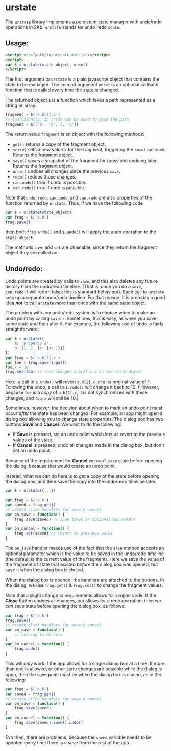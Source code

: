# urstate

The ```urstate``` library implements a persistent state manager with undo/redo operations in 2Kb. ```urstate``` stands for ```u```ndo ```r```edo ```state```.

## Usage:
```html
<script src="path/to/urstate.min.js"></script>
<script>
var $ = urstate(state_object, onset)
</script>
```
The first argument to ```urstate``` is a plain javascript object that contains the state to be managed. The second argument ```onset``` is an optional callback function that is called every time the state is changed.

The returned object ```$``` is a function which takes a path represented as a string or array.

```javascript
fragment = $('a.b[3].c')
// equivalently, an array can be used to give the path
fragment = $(['a', 'b', 3, 'c'])
```
The return value ```fragment``` is an object with the following methods:

* ```get()``` returns a copy of the fragment object.
* ```set(v)``` sets a new value ```v``` for the fragment, triggering the ```onset``` callback. Returns the fragment object.
* ```save()``` saves a snapshot of the fragment for (possible) undoing later. Returns the fragment object.
* ```undo()``` undoes all changes since the previous ```save```.
* ```redo()``` redoes those changes.
* ```can.undo()``` true if undo is possible.
* ```can.redo()``` true if redo is possible.

Note that ```undo```, ```redo```, ```can.undo```, and ```can.redo``` are also properties of the function returned by ```urstate```. Thus, if we have the following code

```javascript
var $ = urstate(state_object)
var frag = $('a.b')
frag.save()
```
then both ```frag.undo()``` and ```$.undo()``` will apply the undo operation to the ```state_object```.

The methods ```save``` and ```set``` are chainable, since they return the fragment object they are called on.

## Undo/redo:

Undo points are created by calls to ```save```, and this also deletes any future history from the undo/redo timeline. (That is, once you do a ```save```, ```can.redo()``` will return false; this is standard behaviour). Each call to ```urstate``` sets up a separate undo/redo timeline. For that reason, it is probably a good idea ***not*** to call ```urstate``` more than once with the same state object.

The problem with any undo/redo system is to choose when to make an undo point by calling ```save()```. Sometimes, this is easy, as when you save some state and then alter it. For example, the following use of undo is fairly straightforward:

```javascript
var $ = urstate({
    a: 'property a',
    b: [1, 2, {c: {x: 1}}]
})
var frag = $('a.b[2].c')
var foo = frag.save().get()
foo.x = 10 
frag.set(foo) // this changes a.b[2].c.x in the state object
```

Here, a call to ```$.undo()``` will revert ```a.b[2].c.x``` to its original value of 1. Following the undo, a call to ```$.redo()``` will change it back to 10. (However, because ```foo``` is a *copy* of ```a.b[2].c```, it is not synchronized with these changes, and ```foo.x``` will still be 10.)

Sometimes, however, the decision about when to mark an undo point must occur *after* the state has been changed. For example, an app might open a dialog box allowing you to change state properties. The dialog box has two buttons **Save** and **Cancel**. We want to do the following:
* If **Save** is pressed, set an undo point which lets us revert to the previous values of the state.
* If **Cancel** is pressed, undo all changes made in the dialog box, but don't set an undo point.

Because of the requirement for **Cancel** we can't ```save``` state before opening the dialog, because that would create an undo point.

Instead, what we can do here is to get a copy of the state before opening the dialog box, and then save the copy into the undo/redo timeline later.

```javascript
var $ = urstate({...})

var frag = $('a.b')
var saved = frag.get()
// create click handlers for save & cancel
var on_save = function() {
    frag.save(saved) // save takes an optional parameter!
}
var on_cancel = function() {
    frag.set(saved) // revert to previous value
}
```

The ```on_save``` handler makes use of the fact that the ```save``` method accepts an optional parameter which is the value to be saved in the undo/redo timeline (the default is the current value of the fragment). Here we save the value of the fragment of state that existed *before* the dialog box was opened, but save it when the dialog box is closed.

When the dialog box is opened, the handlers are attached to the buttons. In the dialog, we use ```frag.get()``` & ```frag.set()``` to change the fragment values.

Note that a slight change to requirements allows for simpler code. If the **Close** button undoes all changes, but allows for a redo operation, then we *can* save state before opening the dialog box, as follows:

```javascript
var frag = $('a.b')
frag.save()
// create click handlers for save & cancel
var on_save = function() {
    // nothing to do here
}
var on_cancel = function() {
    frag.undo()
}
```

This will *only* work if the app allows for a single dialog box at a time. If more than one is allowed, or other state changes are possible while the dialog is open, then the save point must be when the dialog box is closed, as in the following:

```javascript
var frag = $('a.b')
var saved = frag.get()
// create click handlers for save & cancel
var on_save = function() {
    frag.save(saved)
}
var on_cancel = function() {
    frag.save(saved).save().undo()
}
```

Evn then, there are problems, because the ```saved``` variable needs to be updated every time there is a save from the rest of the app.
